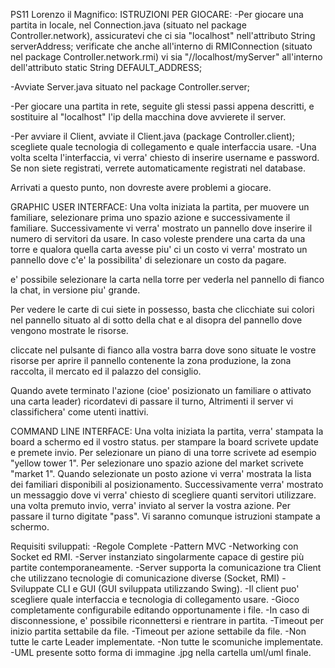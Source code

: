 PS11 Lorenzo il Magnifico:
ISTRUZIONI PER GIOCARE:
-Per giocare una partita in locale, nel Connection.java (situato nel package Controller.network),
assicuratevi che ci sia "localhost" nell'attributo String serverAddress;
verificate che anche all'interno di RMIConnection (situato nel package Controller.network.rmi) vi sia "//localhost/myServer"
all'interno dell'attributo static String DEFAULT_ADDRESS;

-Avviate Server.java situato nel package Controller.server;

-Per giocare una partita in rete, seguite gli stessi passi appena descritti, e sostituire al "localhost" l'ip della macchina dove avvierete il server.

-Per avviare il Client, avviate il Client.java (package Controller.client); scegliete quale tecnologia di collegamento e quale interfaccia usare.
-Una volta scelta l'interfaccia, vi verra' chiesto di inserire username e password. Se non siete registrati, verrete automaticamente registrati nel database.

Arrivati a questo punto, non dovreste avere problemi a giocare.

GRAPHIC USER INTERFACE:
Una volta iniziata la partita, per muovere un familiare, selezionare prima uno spazio azione e successivamente il familiare.
Successivamente vi verra' mostrato un pannello dove inserire il numero di servitori da usare. In caso voleste prendere una carta da una torre
e qualora quella carta avesse piu' ci un costo vi verra' mostrato un pannello dove c'e' la possibilita' di selezionare un costo da pagare.

e' possibile selezionare la carta nella torre per vederla nel pannello di fianco la chat, in versione piu' grande.

Per vedere le carte di cui siete in possesso, basta che clicchiate sui colori nel pannello situato al di sotto della chat e al disopra del pannello
dove vengono mostrate le risorse.

cliccate nel pulsante di fianco alla vostra barra dove sono situate le vostre risorse per aprire il pannello contenente la zona produzione,
la zona raccolta, il mercato ed il palazzo del consiglio.

Quando avete terminato l'azione (cioe' posizionato un familiare o attivato una carta leader) ricordatevi di passare il turno, Altrimenti il server
vi classifichera' come utenti inattivi.

COMMAND LINE INTERFACE:
Una volta iniziata la partita, verra' stampata la board a schermo ed il vostro status. per stampare la board scrivete update e premete invio.
Per selezionare un piano di una torre scrivete ad esempio "yellow tower 1". Per selezionare uno spazio azione del market scrivete "market 1".
Quando selezionate un posto azione vi verra' mostrata la lista dei familiari disponibili al posizionamento. Successivamente verra' mostrato un messaggio
dove vi verra' chiesto di scegliere quanti servitori utilizzare. una volta premuto invio, verra' inviato al server la vostra azione.
Per passare il turno digitate "pass". Vi saranno comunque istruzioni stampate a schermo.



Requisiti sviluppati:
-Regole Complete
-Pattern MVC
-Networking con Socket ed RMI.
-Server instanziato singolarmente capace di gestire più partite contemporaneamente.
-Server supporta la comunicazione tra Client che utilizzano tecnologie di comunicazione diverse (Socket, RMI)
-Sviluppate CLI e GUI (GUI sviluppata utilizzando Swing).
-Il client puo' scegliere quale interfaccia e tecnologia di collegamento usare.
-Gioco completamente configurabile editando opportunamente i file.
-In caso di disconnessione, e' possibile riconnettersi e rientrare in partita.
-Timeout per inizio partita settabile da file.
-Timeout per azione settabile da file.
-Non tutte le carte Leader implementate.
-Non tutte le scomuniche implementate.
-UML presente sotto forma di immagine .jpg nella cartella uml/uml finale.